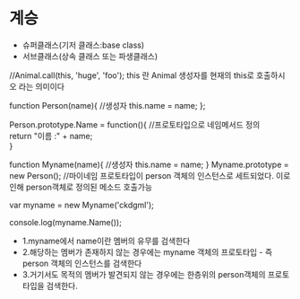# 계승
+ 슈퍼클래스(기저 클래스:base class)
+ 서브클래스(상속 클래스 또는 파생클래스)

//Animal.call(this, 'huge', 'foo');	 this 란  Animal 생성자를 현재의 this로 호출하시오 라는 의미이다

function Person(name){  //생성자
    this.name = name;
};

Person.prototype.Name = function(){ //프로토타입으로 네임메서드 정의        
        return "이름 :" + name;  
}

 function Myname(name){  //생성자
    this.name = name;
}
Myname.prototype = new Person(); //마이네임 프로토타입이 person 객체의 인스턴스로 세트되었다. 이로인해 person객체로 정의된 메소드 호출가능

var myname = new Myname('ckdgml');

console.log(myname.Name());


+ 1.myname에서 name이란 멤버의 유무를 검색한다
+ 2.해당하는 멤버가 존재하지 않는 경우에는 myname 객체의 프로토타입 - 즉 person 객체의 인스턴스를 검색한다
+ 3.거기서도 목적의 멤버가 발견되지 않는 경우에는 한층위의 person객체의 프로토타입을 검색한다.


